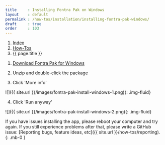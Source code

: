 ```yaml
---
title     : Installing Fontra Pak on Windows
layout    : default
permalink : /how-tos/installation/installing-fontra-pak-windows/
draft     : true
order     : 103
---
```


<nav aria-label="breadcrumb">
  <ol class="breadcrumb small">
    <li class="breadcrumb-item"><a href="{{ site.url }}">Index</a></li>
    <li class="breadcrumb-item"><a href="{{ site.url }}/how-tos">How-Tos</a></li>
    <li class="breadcrumb-item active" aria-current="page">{{ page.title }}</li>
  </ol>
</nav>

1. [Download Fontra Pak for Windows](https://fontra-download.black-foundry.com/FontraPak.zip)

2. Unzip and double-click the package

3. Click 'More info'

  ![]({{ site.url }}/images/fontra-pak-install-windows-1.png){: .img-fluid}

4. Click 'Run anyway'

  ![]({{ site.url }}/images/fontra-pak-install-windows-2.png){: .img-fluid}

<div class="alert alert-warning" role="alert" markdown='1'>
<i class="bi bi-exclamation-circle me-1"></i> If you have issues installing the app, please reboot your computer and try again. If you still experience problems after that, please write a GitHub issue: [Reporting bugs, feature ideas, etc]({{ site.url }}/how-tos/reporting).
{: .mb-0 }
</div>

[Fontra Pak]: http://github.com/googlefonts/fontra-pak
[build Fontra from source]: ../building-fontra-from-source
[GitHub]: http://github.com
[Actions]: http://github.com/googlefonts/fontra-pak/actions
